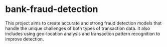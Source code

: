 # bank-fraud-detection
This project aims to create accurate and strong fraud detection models that handle the unique challenges of both types of transaction data. It also includes using geo-location analysis and transaction pattern recognition to improve detection.
